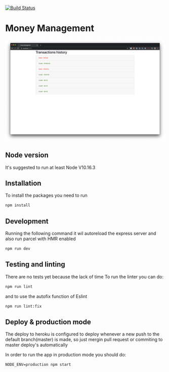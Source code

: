 [![Build Status](https://travis-ci.org/hdf1986/money-management.svg?branch=master)](https://travis-ci.org/hdf1986/money-management)

# Money Management
![Screenshot](https://github.com/hdf1986/money-management/raw/master/screenshot.png)


## Node version
It's suggested to run at least Node V10.16.3

## Installation
To install the packages you need to run

```bash
npm install
```

## Development
Running the following command it wil autoreload the express server and also run parcel with HMR enabled
```bash
npm run dev
```

## Testing and linting
There are no tests yet because the lack of time
To run the linter you can do:
```bash
npm run lint
```
and to use the autofix function of Eslint
```bash
npm run lint:fix
```

## Deploy & production mode
The deploy to heroku is configured to deploy whenever a new push to the default branch(master) is made, so just mergin pull request or commiting to master deploy's automatically

In order to run the app in production mode you should do:

```
NODE_ENV=production npm start
```
